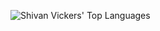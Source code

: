 ![Shivan Vickers' Top Languages](https://github-readme-stats.vercel.app/api/top-langs?username=shivan-vickers&layout=compact&langs_count=8&theme=radical)

